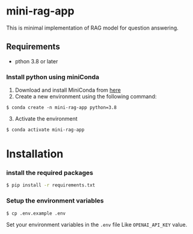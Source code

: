 # mini-rag-app
This is minimal implementation of RAG model for question answering.

## Requirements
- pthon 3.8 or later 
### Install python using miniConda
1) Download and install MiniConda from [here](https://www.anaconda.com/docs/getting-started/miniconda/install)
2) Create a new environment using the following command:
```
$ conda create -n mini-rag-app python=3.8

```

3) Activate the environment 
``` bash
$ conda activate mini-rag-app 

```

# Installation
### install the required packages
```bash
$ pip install -r requirements.txt
```
### Setup the environment variables
```bash
$ cp .env.example .env
```
Set your environment variables in the `.env` file Like `OPENAI_API_KEY` value.